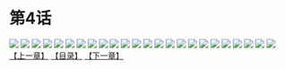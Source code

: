 # 第4话
![](https://mao.mhtupian.com/uploads/img/7563/68554/001.jpg)
![](https://mao.mhtupian.com/uploads/img/7563/68554/002.jpg)
![](https://mao.mhtupian.com/uploads/img/7563/68554/003.jpg)
![](https://mao.mhtupian.com/uploads/img/7563/68554/004.jpg)
![](https://mao.mhtupian.com/uploads/img/7563/68554/005.jpg)
![](https://mao.mhtupian.com/uploads/img/7563/68554/006.jpg)
![](https://mao.mhtupian.com/uploads/img/7563/68554/007.jpg)
![](https://mao.mhtupian.com/uploads/img/7563/68554/008.jpg)
![](https://mao.mhtupian.com/uploads/img/7563/68554/009.jpg)
![](https://mao.mhtupian.com/uploads/img/7563/68554/010.jpg)
![](https://mao.mhtupian.com/uploads/img/7563/68554/011.jpg)
![](https://mao.mhtupian.com/uploads/img/7563/68554/012.jpg)
![](https://mao.mhtupian.com/uploads/img/7563/68554/013.jpg)
![](https://mao.mhtupian.com/uploads/img/7563/68554/014.jpg)
![](https://mao.mhtupian.com/uploads/img/7563/68554/015.jpg)
![](https://mao.mhtupian.com/uploads/img/7563/68554/016.jpg)
![](https://mao.mhtupian.com/uploads/img/7563/68554/017.jpg)
![](https://mao.mhtupian.com/uploads/img/7563/68554/018.jpg)
![](https://mao.mhtupian.com/uploads/img/7563/68554/019.jpg)
![](https://mao.mhtupian.com/uploads/img/7563/68554/020.jpg)
![](https://mao.mhtupian.com/uploads/img/7563/68554/021.jpg)
![](https://mao.mhtupian.com/uploads/img/7563/68554/022.jpg)
![](https://mao.mhtupian.com/uploads/img/7563/68554/023.jpg)
![](https://mao.mhtupian.com/uploads/img/7563/68554/024.jpg)
[【上一章】](./137.md)
[【目录】](./README.md)
[【下一章】](./139.md)
